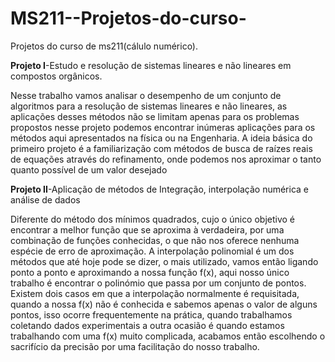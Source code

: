 # MS211--Projetos-do-curso-
Projetos do curso de ms211(cálulo numérico).

**Projeto I**-Estudo e resolução de sistemas lineares e não lineares em compostos orgânicos.

  Nesse trabalho vamos analisar o desempenho de um conjunto de algoritmos para a
resolução de sistemas lineares e não lineares, as aplicações desses métodos não se limitam
apenas para os problemas propostos nesse projeto podemos encontrar inúmeras aplicações
para os métodos aqui apresentados na física ou na Engenharia.
  A ideia básica do primeiro projeto é a familiarização com métodos de busca de raízes
reais de equações através do refinamento, onde podemos nos aproximar o tanto quanto
possível de um valor desejado

**Projeto II**-Aplicação de métodos de Integração, interpolação numérica e análise de dados

Diferente do método dos mínimos quadrados, cujo o único objetivo é encontrar a
melhor função que se aproxima à verdadeira, por uma combinação de funções
conhecidas, o que não nos oferece nenhuma espécie de erro de aproximação. A
interpolação polinomial é um dos métodos que até hoje pode se dizer, o mais utilizado,
vamos então ligando ponto a ponto e aproximando a nossa função f(x), aqui nosso único
trabalho é encontrar o polinómio que passa por um conjunto de pontos. Existem dois
casos em que a interpolação normalmente é requisitada, quando a nossa f(x) não é
conhecida e sabemos apenas o valor de alguns pontos, isso ocorre frequentemente na
prática, quando trabalhamos coletando dados experimentais a outra ocasião é quando
estamos trabalhando com uma f(x) muito complicada, acabamos então escolhendo o
sacrifício da precisão por uma facilitação do nosso trabalho. 
